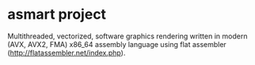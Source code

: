 # asmart project

Multithreaded, vectorized, software graphics rendering written in modern (AVX, AVX2, FMA) x86_64 assembly language using flat assembler (http://flatassembler.net/index.php).<br />
